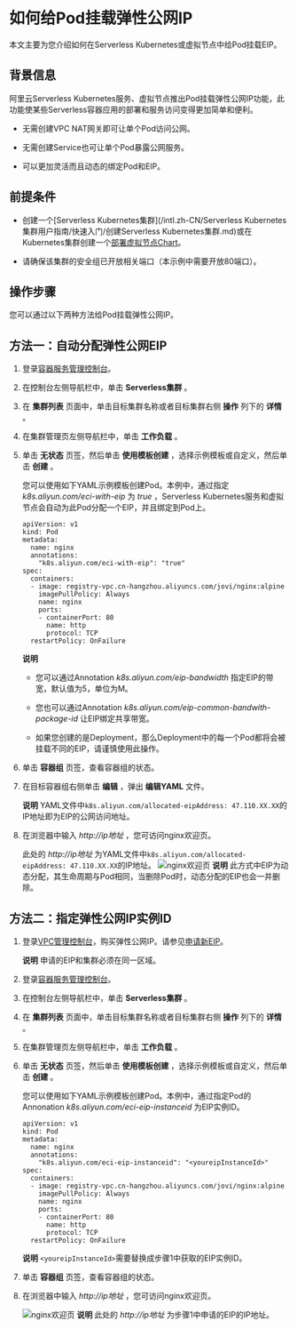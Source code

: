 如何给Pod挂载弹性公网IP 
===================================

本文主要为您介绍如何在Serverless Kubernetes或虚拟节点中给Pod挂载EIP。

背景信息
----

阿里云Serverless Kubernetes服务、虚拟节点推出Pod挂载弹性公网IP功能，此功能使某些Serverless容器应用的部署和服务访问变得更加简单和便利。

* 无需创建VPC NAT网关即可让单个Pod访问公网。

* 无需创建Service也可让单个Pod暴露公网服务。

* 可以更加灵活而且动态的绑定Pod和EIP。




前提条件 
-------------------------

* 创建一个[Serverless Kubernetes集群](/intl.zh-CN/Serverless Kubernetes集群用户指南/快速入门/创建Serverless Kubernetes集群.md)或在Kubernetes集群创建一个[部署虚拟节点Chart](/intl.zh-CN/Kubernetes集群用户指南/弹性容器实例ECI/部署虚拟节点Chart.md)。

* 请确保该集群的安全组已开放相关端口（本示例中需要开放80端口）。




操作步骤 
-------------------------

您可以通过以下两种方法给Pod挂载弹性公网IP。

方法一：自动分配弹性公网EIP 
------------------------------------

1. 登录[容器服务管理控制台](https://cs.console.aliyun.com)。

   

2. 在控制台左侧导航栏中，单击 **Serverless集群** 。

   

3. 在 **集群列表** 页面中，单击目标集群名称或者目标集群右侧 **操作** 列下的 **详情** 。

   

4. 在集群管理页左侧导航栏中，单击 **工作负载** 。

   

5. 单击 **无状态** 页签，然后单击 **使用模板创建** ，选择示例模板或自定义，然后单击 **创建** 。

   您可以使用如下YAML示例模板创建Pod。本例中，通过指定 *k8s.aliyun.com/eci-with-eip* 为 *true* ，Serverless Kubernetes服务和虚拟节点会自动为此Pod分配一个EIP，并且绑定到Pod上。

       apiVersion: v1
       kind: Pod
       metadata:
         name: nginx
         annotations:
           "k8s.aliyun.com/eci-with-eip": "true"
       spec:
         containers:
         - image: registry-vpc.cn-hangzhou.aliyuncs.com/jovi/nginx:alpine
           imagePullPolicy: Always
           name: nginx
           ports:
           - containerPort: 80
             name: http
             protocol: TCP
         restartPolicy: OnFailure

   
   **说明**

   * 您可以通过Annotation *k8s.aliyun.com/eip-bandwidth* 指定EIP的带宽，默认值为5，单位为M。
   
   * 您也可以通过Annotation *k8s.aliyun.com/eip-common-bandwith-package-id* 让EIP绑定共享带宽。
   
   * 如果您创建的是Deployment，那么Deployment中的每一个Pod都将会被挂载不同的EIP，请谨慎使用此操作。
   

   

   

6. 单击 **容器组** 页签，查看容器组的状态。

   

7. 在目标容器组右侧单击 **编辑** ，弹出 **编辑YAML** 文件。

   **说明** YAML文件中`k8s.aliyun.com/allocated-eipAddress: 47.110.XX.XX`的IP地址即为EIP的公网访问地址。
   

8. 在浏览器中输入 *http://ip地址* ，您可访问nginx欢迎页。

   此处的 *http://ip地址* 为YAML文件中`k8s.aliyun.com/allocated-eipAddress: 47.110.XX.XX`的IP地址。
   ![nginx欢迎页](//static-aliyun-doc.oss-cn-hangzhou.aliyuncs.com/assets/img/zh-CN/3563659951/p51465.png)
   **说明** 此方式中EIP为动态分配，其生命周期与Pod相同，当删除Pod时，动态分配的EIP也会一并删除。
   




方法二：指定弹性公网IP实例ID 
-------------------------------------

1. 登录[VPC管理控制台](https://vpc.console.aliyun.com)，购买弹性公网IP。请参见[申请新EIP](/intl.zh-CN/用户指南/申请EIP/申请新EIP.md)。

   **说明** 申请的EIP和集群必须在同一区域。
   

2. 登录[容器服务管理控制台](https://cs.console.aliyun.com)。

   

3. 在控制台左侧导航栏中，单击 **Serverless集群** 。

   

4. 在 **集群列表** 页面中，单击目标集群名称或者目标集群右侧 **操作** 列下的 **详情** 。

   

5. 在集群管理页左侧导航栏中，单击 **工作负载** 。

   

6. 单击 **无状态** 页签，然后单击 **使用模板创建** ，选择示例模板或自定义，然后单击 **创建** 。

   您可以使用如下YAML示例模板创建Pod。本例中，通过指定Pod的Annonation *k8s.aliyun.com/eci-eip-instanceid* 为EIP实例ID。

       apiVersion: v1
       kind: Pod
       metadata:
         name: nginx
         annotations:
           "k8s.aliyun.com/eci-eip-instanceid": "<youreipInstanceId>"
       spec:
         containers:
         - image: registry-vpc.cn-hangzhou.aliyuncs.com/jovi/nginx:alpine
           imagePullPolicy: Always
           name: nginx
           ports:
           - containerPort: 80
             name: http
             protocol: TCP
         restartPolicy: OnFailure

   
   **说明** `<youreipInstanceId>`需要替换成步骤1中获取的EIP实例ID。
   

7. 单击 **容器组** 页签，查看容器组的状态。

   

8. 在浏览器中输入 *http://ip地址* ，您可访问nginx欢迎页。

   ![nginx欢迎页](//static-aliyun-doc.oss-cn-hangzhou.aliyuncs.com/assets/img/zh-CN/3563659951/p47613.png)
   **说明** 此处的 *http://ip地址* 为步骤1中申请的EIP的IP地址。
   




